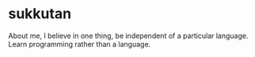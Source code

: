 # sukkutan

About me, I believe in one thing, be independent of a particular language. Learn programming rather than a language.

